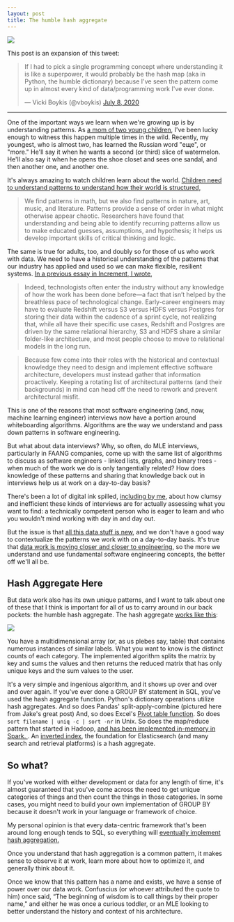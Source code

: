 ```yaml
---
layout: post
title: The humble hash aggregate
---
```

 
<meta name="twitter:card" content="summary">
<meta name="twitter:site" content="@vboykis">
<meta name="twitter:creator" content="@vboykis">
<meta name="twitter:title" content="The humble hash aggregate">
<meta name="twitter:description" content="Data work has its own unique architecture we should be aware of.">
<meta name="twitter:image" content="https://raw.githubusercontent.com/veekaybee/veekaybee.github.io/master/images/checkers.png">
 
![](https://raw.githubusercontent.com/veekaybee/veekaybee.github.io/master/images/checkers.png)
 
This post is an expansion of this tweet:
 
<blockquote class="twitter-tweet"><p lang="en" dir="ltr">If I had to pick a single programming concept where understanding it is like a superpower, it would probably be the hash map (aka in Python, the humble dictionary) because I&#39;ve seen the pattern come up in almost every kind of data/programming work I&#39;ve ever done.</p>&mdash; Vicki Boykis (@vboykis) <a href="https://twitter.com/vboykis/status/1280911880157093888?ref_src=twsrc%5Etfw">July 8, 2020</a></blockquote> <script async src="https://platform.twitter.com/widgets.js" charset="utf-8"></script>
 
***
 
One of the important ways we learn when we're growing up is by understanding patterns. As [a mom of two young children](https://www.techmoms.co/profile/2021/01/19/vicki.html), I've been lucky enough to witness this happen multiple times in the wild. Recently, my youngest, who is almost two, has learned the Russian word "еще", or "more." He'll say it when he wants a second (or third) slice of watermelon. He'll also say it when he opens the shoe closet and sees one sandal, and then another one, and another one.
 
It's always amazing to watch children learn about the world. [Children need to understand patterns to understand how their world is structured,](https://kellivogstad.com/2015/10/04/why-is-my-kid-building-patterns-again-the-importance-of-patterning/)
 
> We find patterns in math, but we also find patterns in nature, art, music, and literature. Patterns provide a sense of order in what might otherwise appear chaotic. Researchers have found that understanding and being able to identify recurring patterns allow us to make educated guesses, assumptions, and hypothesis; it helps us develop important skills of critical thinking and logic.
 
The same is true for adults, too, and doubly so for those of us who work with data. We need to have a historical understanding of the patterns that our industry has applied and used so we can make flexible, resilient systems. [In a previous essay in Increment, I wrote,](https://increment.com/software-architecture/architecture-for-generations/)
 
>Indeed, technologists often enter the industry without any knowledge of how the work has been done before—a fact that isn’t helped by the breathless pace of technological change. Early-career engineers may have to evaluate Redshift versus S3 versus HDFS versus Postgres for storing their data within the cadence of a sprint cycle, not realizing that, while all have their specific use cases, Redshift and Postgres are driven by the same relational hierarchy, S3 and HDFS share a similar folder-like architecture, and most people choose to move to relational models in the long run.
 
>Because few come into their roles with the historical and contextual knowledge they need to design and implement effective software architecture, developers must instead gather that information proactively. Keeping a rotating list of architectural patterns (and their backgrounds) in mind can head off the need to rework and prevent architectural misfit.
 
 
This is one of the reasons that most software engineering (and, now, machine learning engineer) interviews now have a portion around whiteboarding algorithms. Algorithms are the way we understand and pass down patterns in software engineering.
 
But what about data interviews? Why, so often, do MLE interviews, particularly in FAANG companies, come up with the same list of algorithms to discuss as software engineers - linked lists, graphs, and binary trees - when much of the work we do is only tangentially related? How does knowledge of these patterns and sharing that knowledge back out in interviews help us at work on a day-to-day basis?
 
There's been a lot of digital ink spilled, [including by me](https://twitter.com/vboykis/status/1316019970032070661), about how clumsy and inefficient these kinds of interviews are for actually assessing what you want to find: a technically competent person who is eager to learn and who you wouldn't mind working with day in and day out. 
 
But the issue is that [all this data stuff is new](https://vicki.substack.com/p/were-still-in-the-steam-powered-days), and we don't have a good way to contextualize the patterns we work with on a day-to-day basis. It's true that [data work is moving closer and closer to engineering](http://veekaybee.github.io/2019/02/13/data-science-is-different/), so the more we understand and use fundamental software engineering concepts, the better off we'll all be.
 
## Hash Aggregate Here
But data work also has its own unique patterns, and I want to talk about one of these that I think is important for all of us to carry around in our back pockets: the humble hash aggregate.  The hash aggregate [works like this](https://jakevdp.github.io/blog/2017/03/22/group-by-from-scratch/):
 
![](https://raw.githubusercontent.com/veekaybee/veekaybee.github.io/master/images/split-apply-combine.png)
 
You have a multidimensional array (or, as us plebes say, table) that contains numerous instances of similar labels. What you want to know is the distinct counts of each category. The implemented algorithm splits the matrix by key and sums the values and then returns the reduced matrix that has only unique keys and the sum values to the user.
 
It's a very simple and ingenious algorithm, and it shows up over and over and over again. If you've ever done a GROUP BY statement in SQL, you've used the hash aggregate function. Python's dictionary operations utilize hash aggregates. And so does Pandas' split-apply-combine (pictured here from Jake's great post) And, so does Excel's [Pivot table function](https://en.wikipedia.org/wiki/Pivot_table). So does `sort filename | uniq -c | sort -nr` in Unix. So does the map/reduce pattern that started in Hadoop, [and has been implemented in-memory in Spark. ](https://www.xplenty.com/blog/apache-spark-vs-hadoop-mapreduce/). An [inverted index](https://en.wikipedia.org/wiki/Inverted_index), the foundation for Elasticsearch (and many search and retrieval platforms) is a hash aggregate.
 
## So what?
 
If you've worked with either development or data for any length of time, it's almost guaranteed that you've come across the need to get unique categories of things and then count the things in those categories. In some cases, you might need to build your own implementation of GROUP BY because it doesn't work in your language or framework of choice.
 
My personal opinion is that every data-centric framework that's been around long enough tends to SQL, so everything will [eventually implement hash aggregation.](https://docs.confluent.io/5.2.0/ksql/docs/developer-guide/aggregate-streaming-data.html)
 
Once you understand that hash aggregation is a common pattern, it makes sense to observe it at work, learn more about how to optimize it, and generally think about it.
 
Once we know that this pattern has a name and exists, we have a sense of power over our data work. Confuscius (or whoever attributed the quote to him) once said, “The beginning of wisdom is to call things by their proper name," and either he was once a curious toddler, or an MLE looking to better understand the history and context of his architecture.

